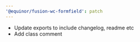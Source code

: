 ```yaml
---
'@equinor/fusion-wc-formfield': patch
---
```


- Update exports to include changelog, readme etc
- Add class comment
